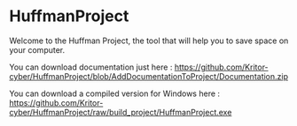 # HuffmanProject

Welcome to the Huffman Project, the tool that will help you to save space on your computer.

You can download documentation just here : https://github.com/Kritor-cyber/HuffmanProject/blob/AddDocumentationToProject/Documentation.zip

You can download a compiled version for Windows here : https://github.com/Kritor-cyber/HuffmanProject/raw/build_project/HuffmanProject.exe
